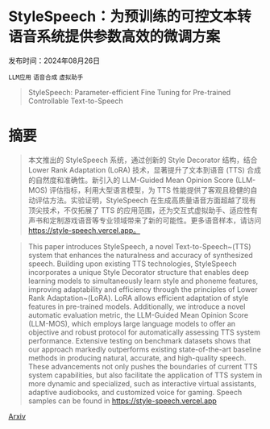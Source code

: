 # StyleSpeech：为预训练的可控文本转语音系统提供参数高效的微调方案

发布时间：2024年08月26日

`LLM应用` `语音合成` `虚拟助手`

> StyleSpeech: Parameter-efficient Fine Tuning for Pre-trained Controllable Text-to-Speech

# 摘要

> 本文推出的 StyleSpeech 系统，通过创新的 Style Decorator 结构，结合 Lower Rank Adaptation (LoRA) 技术，显著提升了文本到语音 (TTS) 合成的自然度和准确性。新引入的 LLM-Guided Mean Opinion Score (LLM-MOS) 评估指标，利用大型语言模型，为 TTS 性能提供了客观且稳健的自动评估方法。实验证明，StyleSpeech 在生成高质量语音方面超越了现有顶尖技术，不仅拓展了 TTS 的应用范围，还为交互式虚拟助手、适应性有声书和定制游戏语音等专业领域带来了新的可能性。更多语音样本，请访问 https://style-speech.vercel.app。

> This paper introduces StyleSpeech, a novel Text-to-Speech~(TTS) system that enhances the naturalness and accuracy of synthesized speech. Building upon existing TTS technologies, StyleSpeech incorporates a unique Style Decorator structure that enables deep learning models to simultaneously learn style and phoneme features, improving adaptability and efficiency through the principles of Lower Rank Adaptation~(LoRA). LoRA allows efficient adaptation of style features in pre-trained models. Additionally, we introduce a novel automatic evaluation metric, the LLM-Guided Mean Opinion Score (LLM-MOS), which employs large language models to offer an objective and robust protocol for automatically assessing TTS system performance. Extensive testing on benchmark datasets shows that our approach markedly outperforms existing state-of-the-art baseline methods in producing natural, accurate, and high-quality speech. These advancements not only pushes the boundaries of current TTS system capabilities, but also facilitate the application of TTS system in more dynamic and specialized, such as interactive virtual assistants, adaptive audiobooks, and customized voice for gaming. Speech samples can be found in https://style-speech.vercel.app

[Arxiv](https://arxiv.org/abs/2408.14713)
